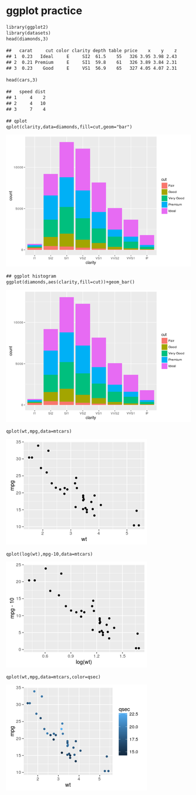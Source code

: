 ggplot practice
===============

    library(ggplot2)
    library(datasets)
    head(diamonds,3)

    ##   carat     cut color clarity depth table price    x    y    z
    ## 1  0.23   Ideal     E     SI2  61.5    55   326 3.95 3.98 2.43
    ## 2  0.21 Premium     E     SI1  59.8    61   326 3.89 3.84 2.31
    ## 3  0.23    Good     E     VS1  56.9    65   327 4.05 4.07 2.31

    head(cars,3)

    ##   speed dist
    ## 1     4    2
    ## 2     4   10
    ## 3     7    4

    ## qplot
    qplot(clarity,data=diamonds,fill=cut,geom="bar")

![](ggplot_practice_files/figure-markdown_strict/unnamed-chunk-2-1.png)  

    ## ggplot histogram
    ggplot(diamonds,aes(clarity,fill=cut))+geom_bar()

![](ggplot_practice_files/figure-markdown_strict/unnamed-chunk-2-2.png)  

    qplot(wt,mpg,data=mtcars)

![](ggplot_practice_files/figure-markdown_strict/qplot-1.png)  

    qplot(log(wt),mpg-10,data=mtcars)

![](ggplot_practice_files/figure-markdown_strict/qplot-2.png)  

    qplot(wt,mpg,data=mtcars,color=qsec)

![](ggplot_practice_files/figure-markdown_strict/qplot-3.png)
